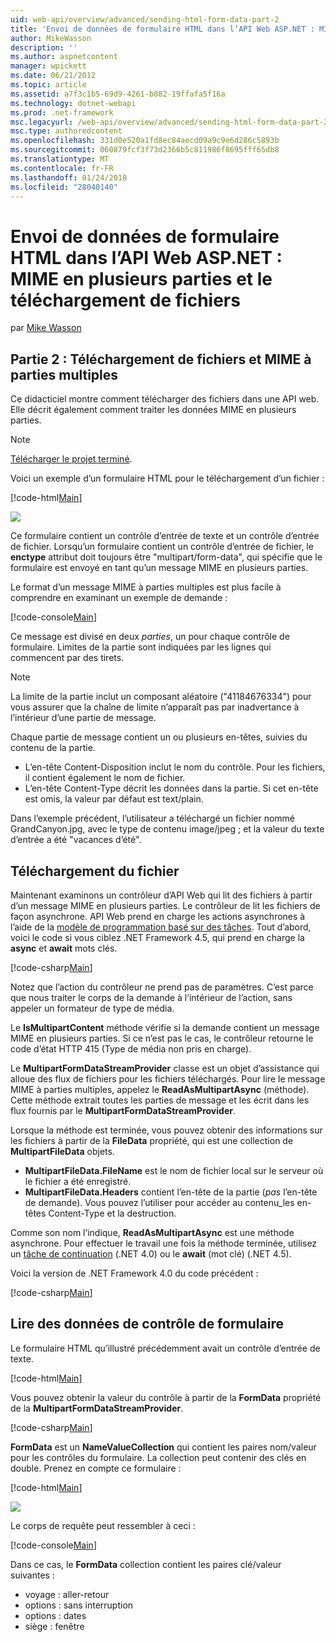```yaml
---
uid: web-api/overview/advanced/sending-html-form-data-part-2
title: 'Envoi de données de formulaire HTML dans l’API Web ASP.NET : MIME en plusieurs parties et le téléchargement de fichiers | Documents Microsoft'
author: MikeWasson
description: ''
ms.author: aspnetcontent
manager: wpickett
ms.date: 06/21/2012
ms.topic: article
ms.assetid: a7f3c1b5-69d9-4261-b082-19ffafa5f16a
ms.technology: dotnet-webapi
ms.prod: .net-framework
msc.legacyurl: /web-api/overview/advanced/sending-html-form-data-part-2
msc.type: authoredcontent
ms.openlocfilehash: 331d0e520a1fd8ec84aecd09a9c9e6d286c5893b
ms.sourcegitcommit: 060879fcf3f73d2366b5c811986f8695fff65db8
ms.translationtype: MT
ms.contentlocale: fr-FR
ms.lasthandoff: 01/24/2018
ms.locfileid: "28040140"
---
```

<a name="sending-html-form-data-in-aspnet-web-api-file-upload-and-multipart-mime"></a>Envoi de données de formulaire HTML dans l’API Web ASP.NET : MIME en plusieurs parties et le téléchargement de fichiers
====================
par [Mike Wasson](https://github.com/MikeWasson)

## <a name="part-2-file-upload-and-multipart-mime"></a>Partie 2 : Téléchargement de fichiers et MIME à parties multiples

Ce didacticiel montre comment télécharger des fichiers dans une API web. Elle décrit également comment traiter les données MIME en plusieurs parties.

> [!NOTE]
> [Télécharger le projet terminé](https://code.msdn.microsoft.com/ASPNET-Web-API-File-Upload-a8c0fb0d).


Voici un exemple d’un formulaire HTML pour le téléchargement d’un fichier :

[!code-html[Main](sending-html-form-data-part-2/samples/sample1.html)]

![](sending-html-form-data-part-2/_static/image1.png)

Ce formulaire contient un contrôle d’entrée de texte et un contrôle d’entrée de fichier. Lorsqu’un formulaire contient un contrôle d’entrée de fichier, le **enctype** attribut doit toujours être &quot;multipart/form-data&quot;, qui spécifie que le formulaire est envoyé en tant qu’un message MIME en plusieurs parties.

Le format d’un message MIME à parties multiples est plus facile à comprendre en examinant un exemple de demande :

[!code-console[Main](sending-html-form-data-part-2/samples/sample2.cmd)]

Ce message est divisé en deux *parties*, un pour chaque contrôle de formulaire. Limites de la partie sont indiquées par les lignes qui commencent par des tirets.

> [!NOTE]
> La limite de la partie inclut un composant aléatoire (&quot;41184676334&quot;) pour vous assurer que la chaîne de limite n’apparaît pas par inadvertance à l’intérieur d’une partie de message.


Chaque partie de message contient un ou plusieurs en-têtes, suivies du contenu de la partie.

- L’en-tête Content-Disposition inclut le nom du contrôle. Pour les fichiers, il contient également le nom de fichier.
- L’en-tête Content-Type décrit les données dans la partie. Si cet en-tête est omis, la valeur par défaut est text/plain.

Dans l’exemple précédent, l’utilisateur a téléchargé un fichier nommé GrandCanyon.jpg, avec le type de contenu image/jpeg ; et la valeur du texte d’entrée a été &quot;vacances d’été&quot;.

## <a name="file-upload"></a>Téléchargement du fichier

Maintenant examinons un contrôleur d’API Web qui lit des fichiers à partir d’un message MIME en plusieurs parties. Le contrôleur de lit les fichiers de façon asynchrone. API Web prend en charge les actions asynchrones à l’aide de la [modèle de programmation basé sur des tâches](https://msdn.microsoft.com/library/dd460693.aspx). Tout d’abord, voici le code si vous ciblez .NET Framework 4.5, qui prend en charge la **async** et **await** mots clés.

[!code-csharp[Main](sending-html-form-data-part-2/samples/sample3.cs)]

Notez que l’action du contrôleur ne prend pas de paramètres. C’est parce que nous traiter le corps de la demande à l’intérieur de l’action, sans appeler un formateur de type de média.

Le **IsMultipartContent** méthode vérifie si la demande contient un message MIME en plusieurs parties. Si ce n’est pas le cas, le contrôleur retourne le code d’état HTTP 415 (Type de média non pris en charge).

Le **MultipartFormDataStreamProvider** classe est un objet d’assistance qui alloue des flux de fichiers pour les fichiers téléchargés. Pour lire le message MIME à parties multiples, appelez le **ReadAsMultipartAsync** (méthode). Cette méthode extrait toutes les parties de message et les écrit dans les flux fournis par le **MultipartFormDataStreamProvider**.

Lorsque la méthode est terminée, vous pouvez obtenir des informations sur les fichiers à partir de la **FileData** propriété, qui est une collection de **MultipartFileData** objets.

- **MultipartFileData.FileName** est le nom de fichier local sur le serveur où le fichier a été enregistré.
- **MultipartFileData.Headers** contient l’en-tête de la partie (*pas* l’en-tête de demande). Vous pouvez l’utiliser pour accéder au contenu\_les en-têtes Content-Type et la destruction.

Comme son nom l’indique, **ReadAsMultipartAsync** est une méthode asynchrone. Pour effectuer le travail une fois la méthode terminée, utilisez un [tâche de continuation](https://msdn.microsoft.com/library/ee372288.aspx) (.NET 4.0) ou le **await** (mot clé) (.NET 4.5).

Voici la version de .NET Framework 4.0 du code précédent :

[!code-csharp[Main](sending-html-form-data-part-2/samples/sample4.cs)]

## <a name="reading-form-control-data"></a>Lire des données de contrôle de formulaire

Le formulaire HTML qu’illustré précédemment avait un contrôle d’entrée de texte.

[!code-html[Main](sending-html-form-data-part-2/samples/sample5.html)]

Vous pouvez obtenir la valeur du contrôle à partir de la **FormData** propriété de la **MultipartFormDataStreamProvider**.

[!code-csharp[Main](sending-html-form-data-part-2/samples/sample6.cs?highlight=15)]

**FormData** est un **NameValueCollection** qui contient les paires nom/valeur pour les contrôles du formulaire. La collection peut contenir des clés en double. Prenez en compte ce formulaire :

[!code-html[Main](sending-html-form-data-part-2/samples/sample7.html)]

![](sending-html-form-data-part-2/_static/image2.png)

Le corps de requête peut ressembler à ceci :

[!code-console[Main](sending-html-form-data-part-2/samples/sample8.cmd)]

Dans ce cas, le **FormData** collection contient les paires clé/valeur suivantes :

- voyage : aller-retour
- options : sans interruption
- options : dates
- siège : fenêtre
